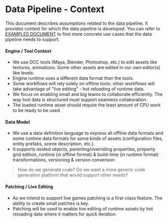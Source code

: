 # Data Pipeline - Context

This document describes assumptions related to the data pipeline. It provides context for which the data pipeline is developed. You can refer to [EXAMPLES DOCUMENT](./data-pipeline/EXAMPLE.md) to find more concrete use cases that the data pipeline needs to support.

#### Engine / Tool Context

- We use DCC tools (Maya, Blender, Photoshop, etc.) to edit assets like textures, animations. Some other assets are edited in our own editor(s) like levels.
- Engine runtime uses a different data format than the tools.
- Some workflows will rely solely on offline tools; other workflows will take advantage of "live editing" - hot reloading of runtime data.
- We focus on enabling small and big teams to collaborate efficiently. The way tool data is structured must support seamless collaboration. 
- The loaded runtime asset should require the least amount of CPU work to be ready to be used.

#### Data Model

- We use a data definition language to express all offline data formats and some runtime data formats for some kinds of assets (configuration files, entity prefabs, scene description, etc.).
- It supports nested objects, parenting/overriding properties, property grid edition, runtime (in offline format) & build-time (in runtime format) transformations, versioning & version conversion

> How do we generate code? Do we want a more generic code generation platform that would support other needs?

#### Patching / Live Editing

- As we intend to support live games patching is a first-class feature. The ability to create small patches is key.
- Patching will be used to enable live editing of runtime assets by hot reloading data where it matters for quick iteration.
